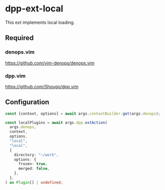# dpp-ext-local

This ext implements local loading.

## Required

### denops.vim

https://github.com/vim-denops/denops.vim

### dpp.vim

https://github.com/Shougo/dpp.vim

## Configuration

```typescript
const [context, options] = await args.contextBuilder.get(args.denops);

const localPlugins = await args.dpp.extAction(
  args.denops,
  context,
  options,
  "local",
  "local",
  {
    directory: "~/work",
    options: {
      frozen: true,
      merged: false,
    },
  },
) as Plugin[] | undefined;
```
